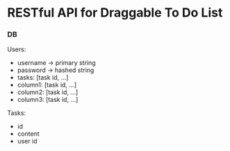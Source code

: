 # RESTful API for Draggable To Do List


### DB
Users:
- username -> primary string
- password -> hashed string
- tasks: [task id, ...]
- column1: [task id, ...]
- column2: [task id, ...]
- column3: [task id, ...]

Tasks:
- id
- content
- user id
